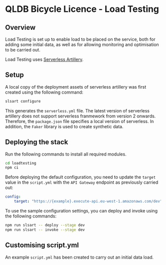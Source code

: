 # QLDB Bicycle Licence - Load Testing

## Overview

Load Testing is set up to enable load to be placed on the service, both for adding some initial data, as well as for allowing monitoring and optimisation to be carried out.

Load Testing uses [Serverless Artillery](https://github.com/Nordstrom/serverless-artillery).

## Setup

A local copy of the deployment assets of serverless artillery was first created using the following command:

```bash
slsart configure
```

This generates the `serverless.yml` file. The latest version of serverless artillery does not support serverless franmework from version 2 onwards. Therefore, the `package.json` file specifies a local version of serverless. In addition, the `Faker` library is used to create synthetic data.

## Deploying the stack

Run the following commands to install all required modules.

```bash
cd loadtesting
npm ci
```

Before deploying the default configuration, you need to update the `target` value in the `script.yml` with the `API Gateway` endpoint as previously carried out:

```yml
config:
    target: "https://{example}.execute-api.eu-west-1.amazonaws.com/dev"
```

To use the sample configuration settings, you can deploy and invoke using the following commands:

```bash
npm run slsart -- deploy --stage dev
npm run slsart -- invoke --stage dev
```

## Customising script.yml

An example `script.yml` has been created to carry out an initial data load.

